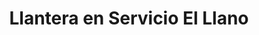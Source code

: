 ---
title: "Llantera en Servicio El Llano"
url: /villa-de-alvarez/llantera-en-servicio-el-llano/
shop: Reifen
---